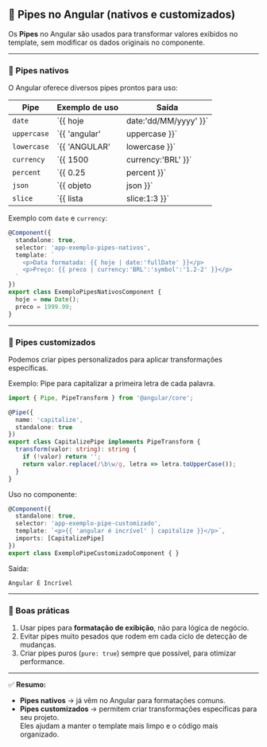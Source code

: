 ## 📌 Pipes no Angular (nativos e customizados)

Os **Pipes** no Angular são usados para transformar valores exibidos no template, sem modificar os dados originais no componente.

---

### 🔹 Pipes nativos
O Angular oferece diversos pipes prontos para uso:

| Pipe       | Exemplo de uso                    | Saída              |
|------------|-----------------------------------|--------------------|
| `date`     | `{{ hoje | date:'dd/MM/yyyy' }}`  | 10/08/2025         |
| `uppercase`| `{{ 'angular' | uppercase }}`     | ANGULAR            |
| `lowercase`| `{{ 'ANGULAR' | lowercase }}`     | angular            |
| `currency` | `{{ 1500 | currency:'BRL' }}`     | R$ 1.500,00        |
| `percent`  | `{{ 0.25 | percent }}`            | 25%                |
| `json`     | `{{ objeto | json }}`             | JSON formatado     |
| `slice`    | `{{ lista | slice:1:3 }}`         | Elementos de 1 a 3 |

Exemplo com `date` e `currency`:
```ts
@Component({
  standalone: true,
  selector: 'app-exemplo-pipes-nativos',
  template: `
    <p>Data formatada: {{ hoje | date:'fullDate' }}</p>
    <p>Preço: {{ preco | currency:'BRL':'symbol':'1.2-2' }}</p>
  `
})
export class ExemploPipesNativosComponent {
  hoje = new Date();
  preco = 1999.99;
}
```

---

### 🔹 Pipes customizados
Podemos criar pipes personalizados para aplicar transformações específicas.

Exemplo: Pipe para capitalizar a primeira letra de cada palavra.
```ts
import { Pipe, PipeTransform } from '@angular/core';

@Pipe({
  name: 'capitalize',
  standalone: true
})
export class CapitalizePipe implements PipeTransform {
  transform(valor: string): string {
    if (!valor) return '';
    return valor.replace(/\b\w/g, letra => letra.toUpperCase());
  }
}
```

Uso no componente:
```ts
@Component({
  standalone: true,
  selector: 'app-exemplo-pipe-customizado',
  template: `<p>{{ 'angular é incrível' | capitalize }}</p>`,
  imports: [CapitalizePipe]
})
export class ExemploPipeCustomizadoComponent { }
```
Saída:
```
Angular É Incrível
```

---

### 📌 Boas práticas
1. Usar pipes para **formatação de exibição**, não para lógica de negócio.
2. Evitar pipes muito pesados que rodem em cada ciclo de detecção de mudanças.
3. Criar pipes puros (`pure: true`) sempre que possível, para otimizar performance.

---

✅ **Resumo:**  
- **Pipes nativos** → já vêm no Angular para formatações comuns.  
- **Pipes customizados** → permitem criar transformações específicas para seu projeto.  
Eles ajudam a manter o template mais limpo e o código mais organizado.

